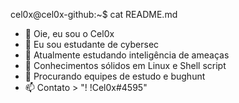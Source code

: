 cel0x@cel0x-github:~$ cat README.md 

- 👋 Oie, eu sou o Cel0x
- 👀 Eu sou estudante de cybersec
- 🌱 Atualmente estudando inteligência de ameaças
- 🐧 Conhecimentos sólidos em Linux e Shell script
- 💞️ Procurando equipes de estudo e bughunt
- 📫 Contato > "! !Cel0x#4595"
